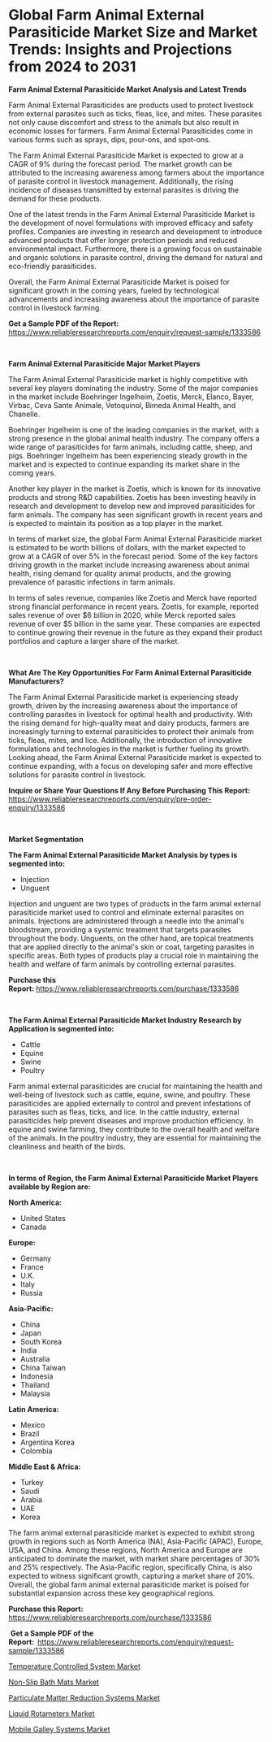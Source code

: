 <p><h1>Global Farm Animal External Parasiticide Market Size and Market Trends: Insights and Projections from 2024 to 2031</h1></p><p><strong>Farm Animal External Parasiticide Market Analysis and Latest Trends</strong></p>
<p><p>Farm Animal External Parasiticides are products used to protect livestock from external parasites such as ticks, fleas, lice, and mites. These parasites not only cause discomfort and stress to the animals but also result in economic losses for farmers. Farm Animal External Parasiticides come in various forms such as sprays, dips, pour-ons, and spot-ons.</p><p>The Farm Animal External Parasiticide Market is expected to grow at a CAGR of 9% during the forecast period. The market growth can be attributed to the increasing awareness among farmers about the importance of parasite control in livestock management. Additionally, the rising incidence of diseases transmitted by external parasites is driving the demand for these products.</p><p>One of the latest trends in the Farm Animal External Parasiticide Market is the development of novel formulations with improved efficacy and safety profiles. Companies are investing in research and development to introduce advanced products that offer longer protection periods and reduced environmental impact. Furthermore, there is a growing focus on sustainable and organic solutions in parasite control, driving the demand for natural and eco-friendly parasiticides.</p><p>Overall, the Farm Animal External Parasiticide Market is poised for significant growth in the coming years, fueled by technological advancements and increasing awareness about the importance of parasite control in livestock farming.</p></p>
<p><strong>Get a Sample PDF of the Report:&nbsp;</strong> <a href="https://www.reliableresearchreports.com/enquiry/request-sample/1333586">https://www.reliableresearchreports.com/enquiry/request-sample/1333586</a></p>
<p>&nbsp;</p>
<p><strong>Farm Animal External Parasiticide Major Market Players</strong></p>
<p><p>The Farm Animal External Parasiticide market is highly competitive with several key players dominating the industry. Some of the major companies in the market include Boehringer Ingelheim, Zoetis, Merck, Elanco, Bayer, Virbac, Ceva Sante Animale, Vetoquinol, Bimeda Animal Health, and Chanelle. </p><p>Boehringer Ingelheim is one of the leading companies in the market, with a strong presence in the global animal health industry. The company offers a wide range of parasiticides for farm animals, including cattle, sheep, and pigs. Boehringer Ingelheim has been experiencing steady growth in the market and is expected to continue expanding its market share in the coming years.</p><p>Another key player in the market is Zoetis, which is known for its innovative products and strong R&D capabilities. Zoetis has been investing heavily in research and development to develop new and improved parasiticides for farm animals. The company has seen significant growth in recent years and is expected to maintain its position as a top player in the market.</p><p>In terms of market size, the global Farm Animal External Parasiticide market is estimated to be worth billions of dollars, with the market expected to grow at a CAGR of over 5% in the forecast period. Some of the key factors driving growth in the market include increasing awareness about animal health, rising demand for quality animal products, and the growing prevalence of parasitic infections in farm animals.</p><p>In terms of sales revenue, companies like Zoetis and Merck have reported strong financial performance in recent years. Zoetis, for example, reported sales revenue of over $6 billion in 2020, while Merck reported sales revenue of over $5 billion in the same year. These companies are expected to continue growing their revenue in the future as they expand their product portfolios and capture a larger share of the market.</p></p>
<p>&nbsp;</p>
<p><strong>What Are The Key Opportunities For Farm Animal External Parasiticide Manufacturers?</strong></p>
<p><p>The Farm Animal External Parasiticide market is experiencing steady growth, driven by the increasing awareness about the importance of controlling parasites in livestock for optimal health and productivity. With the rising demand for high-quality meat and dairy products, farmers are increasingly turning to external parasiticides to protect their animals from ticks, fleas, mites, and lice. Additionally, the introduction of innovative formulations and technologies in the market is further fueling its growth. Looking ahead, the Farm Animal External Parasiticide market is expected to continue expanding, with a focus on developing safer and more effective solutions for parasite control in livestock.</p></p>
<p><strong>Inquire or Share Your Questions If Any Before Purchasing This Report:</strong> <a href="https://www.reliableresearchreports.com/enquiry/pre-order-enquiry/1333586">https://www.reliableresearchreports.com/enquiry/pre-order-enquiry/1333586</a></p>
<p>&nbsp;</p>
<p><strong>Market Segmentation</strong></p>
<p><strong>The Farm Animal External Parasiticide Market Analysis by types is segmented into:</strong></p>
<p><ul><li>Injection</li><li>Unguent</li></ul></p>
<p><p>Injection and unguent are two types of products in the farm animal external parasiticide market used to control and eliminate external parasites on animals. Injections are administered through a needle into the animal's bloodstream, providing a systemic treatment that targets parasites throughout the body. Unguents, on the other hand, are topical treatments that are applied directly to the animal's skin or coat, targeting parasites in specific areas. Both types of products play a crucial role in maintaining the health and welfare of farm animals by controlling external parasites.</p></p>
<p><strong>Purchase this Report:&nbsp;</strong><a href="https://www.reliableresearchreports.com/purchase/1333586">https://www.reliableresearchreports.com/purchase/1333586</a></p>
<p>&nbsp;</p>
<p><strong>The Farm Animal External Parasiticide Market Industry Research by Application is segmented into:</strong></p>
<p><ul><li>Cattle</li><li>Equine</li><li>Swine</li><li>Poultry</li></ul></p>
<p><p>Farm animal external parasiticides are crucial for maintaining the health and well-being of livestock such as cattle, equine, swine, and poultry. These parasiticides are applied externally to control and prevent infestations of parasites such as fleas, ticks, and lice. In the cattle industry, external parasiticides help prevent diseases and improve production efficiency. In equine and swine farming, they contribute to the overall health and welfare of the animals. In the poultry industry, they are essential for maintaining the cleanliness and health of the birds.</p></p>
<p>&nbsp;</p>
<p><strong>In terms of Region, the Farm Animal External Parasiticide Market Players available by Region are:</strong></p>
<p>
    <p> <strong> North America: </strong>
        <ul>
            <li>United States</li>
            <li>Canada</li>
        </ul>
        </p> 
    <p> <strong> Europe: </strong>
        <ul>
            <li>Germany</li>
            <li>France</li>
            <li>U.K.</li>
            <li>Italy</li>
            <li>Russia</li>
        </ul>
        </p> 
    <p> <strong> Asia-Pacific: </strong>
        <ul>
            <li>China</li>
            <li>Japan</li>
            <li>South Korea</li>
            <li>India</li>
            <li>Australia</li>
            <li>China Taiwan</li>
            <li>Indonesia</li>
            <li>Thailand</li>
            <li>Malaysia</li>
        </ul>
        </p> 
    <p> <strong> Latin America: </strong>
        <ul>
            <li>Mexico</li>
            <li>Brazil</li>
            <li>Argentina Korea</li>
            <li>Colombia</li>
        </ul>
        </p> 
    <p> <strong> Middle East & Africa: </strong>
        <ul>
            <li>Turkey</li>
            <li>Saudi</li>
            <li>Arabia</li>
            <li>UAE</li>
            <li>Korea</li>
        </ul>
    </p>
    </p>
<p><p>The farm animal external parasiticide market is expected to exhibit strong growth in regions such as North America (NA), Asia-Pacific (APAC), Europe, USA, and China. Among these regions, North America and Europe are anticipated to dominate the market, with market share percentages of 30% and 25% respectively. The Asia-Pacific region, specifically China, is also expected to witness significant growth, capturing a market share of 20%. Overall, the global farm animal external parasiticide market is poised for substantial expansion across these key geographical regions.</p></p>
<p><strong>Purchase this Report: </strong><a href="https://www.reliableresearchreports.com/purchase/1333586">https://www.reliableresearchreports.com/purchase/1333586</a></p>
<p>&nbsp;<strong>Get a Sample PDF of the Report:&nbsp;&nbsp;</strong><a href="https://www.reliableresearchreports.com/enquiry/request-sample/1333586">https://www.reliableresearchreports.com/enquiry/request-sample/1333586</a></p>
<p><strong></strong></p>
<p><p><a href="https://medium.com/@jordanmendez766/temperature-controlled-system-market-size-and-market-trends-complete-industry-overview-2024-to-06df546386b3">Temperature Controlled System Market</a></p><p><a href="https://issuu.com/reportprime-2/docs/non-slip-bath-mats-market-size-2030.pptx">Non-Slip Bath Mats Market</a></p><p><a href="https://github.com/jj19131/Market-Research-Report-List-1/blob/main/particulate-matter-reduction-systems-market.md">Particulate Matter Reduction Systems Market</a></p><p><a href="https://github.com/sougarounis/Market-Research-Report-List-2/blob/main/liquid-rotameters-market.md">Liquid Rotameters Market</a></p><p><a href="https://issuu.com/reportprime-2/docs/mobile-galley-systems-market-size-2030.pptx">Mobile Galley Systems Market</a></p></p>